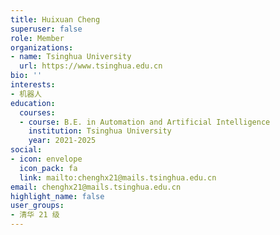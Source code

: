 ```yaml
---
title: Huixuan Cheng
superuser: false
role: Member
organizations:
- name: Tsinghua University
  url: https://www.tsinghua.edu.cn
bio: ''
interests:
- 机器人
education:
  courses:
  - course: B.E. in Automation and Artificial Intelligence
    institution: Tsinghua University
    year: 2021-2025
social:
- icon: envelope
  icon_pack: fa
  link: mailto:chenghx21@mails.tsinghua.edu.cn
email: chenghx21@mails.tsinghua.edu.cn
highlight_name: false
user_groups:
- 清华 21 级
---
```

